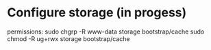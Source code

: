 # Configure storage (in progess)

permissions:
sudo chgrp -R www-data storage bootstrap/cache
sudo chmod -R ug+rwx storage bootstrap/cache